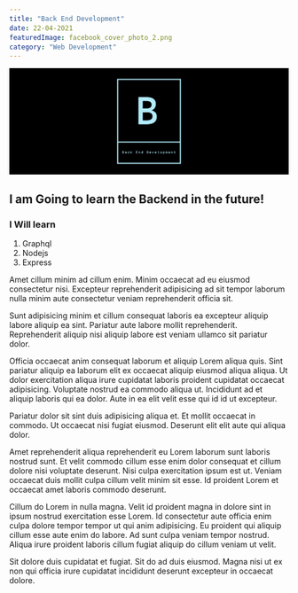 ```yaml
---
title: "Back End Development"
date: 22-04-2021
featuredImage: facebook_cover_photo_2.png
category: "Web Development"
---
```

![backend](./facebook_cover_photo_2.png)

## I am Going to learn the Backend in the future! 

### I Will learn

 1. Graphql
 2. Nodejs
 3. Express

Amet cillum minim ad cillum enim. Minim occaecat ad eu eiusmod consectetur nisi. Excepteur reprehenderit adipisicing ad sit tempor laborum nulla minim aute consectetur veniam reprehenderit officia sit.

Sunt adipisicing minim et cillum consequat laboris ea excepteur aliquip labore aliquip ea sint. Pariatur aute labore mollit reprehenderit. Reprehenderit aliquip nisi aliquip labore est veniam ullamco sit pariatur dolor.

Officia occaecat anim consequat laborum et aliquip Lorem aliqua quis. Sint pariatur aliquip ea laborum elit ex occaecat aliquip eiusmod aliqua aliqua. Ut dolor exercitation aliqua irure cupidatat laboris proident cupidatat occaecat adipisicing. Voluptate nostrud ea commodo aliqua ut. Incididunt ad et aliquip laboris qui ea dolor. Aute in ea elit velit esse qui id id ut excepteur.

Pariatur dolor sit sint duis adipisicing aliqua et. Et mollit occaecat in commodo. Ut occaecat nisi fugiat eiusmod. Deserunt elit elit aute qui aliqua dolor.

Amet reprehenderit aliqua reprehenderit eu Lorem laborum sunt laboris nostrud sunt. Et velit commodo cillum esse enim dolor consequat et cillum dolore nisi voluptate deserunt. Nisi culpa exercitation ipsum est ut. Veniam occaecat duis mollit culpa cillum velit minim sit esse. Id proident Lorem et occaecat amet laboris commodo deserunt.

Cillum do Lorem in nulla magna. Velit id proident magna in dolore sint in ipsum nostrud exercitation esse Lorem. Id consectetur aute officia enim culpa dolore tempor tempor ut qui anim adipisicing. Eu proident qui aliquip cillum esse aute enim do labore. Ad sunt culpa veniam tempor nostrud. Aliqua irure proident laboris cillum fugiat aliquip do cillum veniam ut velit.

Sit dolore duis cupidatat et fugiat. Sit do ad duis eiusmod. Magna nisi ut ex non qui officia irure cupidatat incididunt deserunt excepteur in occaecat dolore.